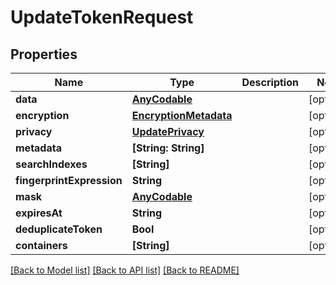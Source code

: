 # UpdateTokenRequest

## Properties
Name | Type | Description | Notes
------------ | ------------- | ------------- | -------------
**data** | [**AnyCodable**](.md) |  | [optional] 
**encryption** | [**EncryptionMetadata**](EncryptionMetadata.md) |  | [optional] 
**privacy** | [**UpdatePrivacy**](UpdatePrivacy.md) |  | [optional] 
**metadata** | **[String: String]** |  | [optional] 
**searchIndexes** | **[String]** |  | [optional] 
**fingerprintExpression** | **String** |  | [optional] 
**mask** | [**AnyCodable**](.md) |  | [optional] 
**expiresAt** | **String** |  | [optional] 
**deduplicateToken** | **Bool** |  | [optional] 
**containers** | **[String]** |  | [optional] 

[[Back to Model list]](../README.md#documentation-for-models) [[Back to API list]](../README.md#documentation-for-api-endpoints) [[Back to README]](../README.md)



